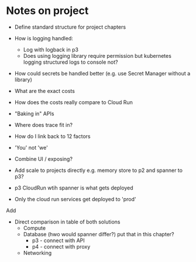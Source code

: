 # Notes on project

* Define standard structure for project chapters

* How is logging handled:
  * Log with logback in p3
  * Does using logging library require permission but kubernetes logging structured logs to console not?
* How could secrets be handled better (e.g. use Secret Manager without a library)
* What are the exact costs
* How does the costs really compare to Cloud Run
* "Baking in" APIs
* Where does trace fit in?
* How do I link back to 12 factors
* 'You' not 'we'
* Combine UI / exposing?
* Add scale to projects directly e.g. memory store to p2 and spanner to p3?
* p3 CloudRun wtih spanner is what gets deployed
* Only the cloud run services get deployed to 'prod'

Add
* Direct comparison in table of both solutions
  * Compute
  * Database (hwo would spanner differ?) put that in this chapter?
    * p3 - connect with API
    * p4 - connect with proxy
  * Networking
